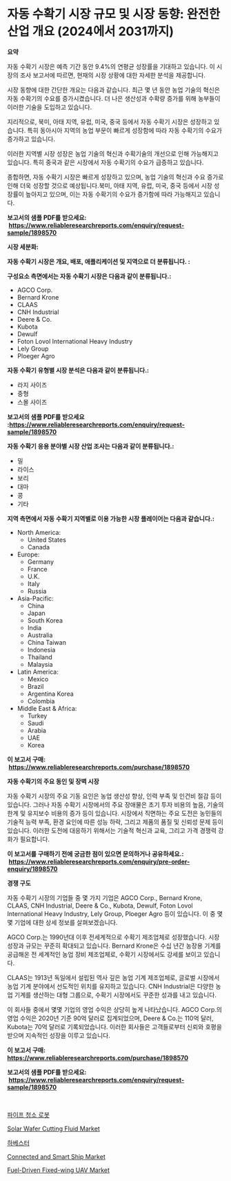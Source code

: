 <p><h1>자동 수확기 시장 규모 및 시장 동향: 완전한 산업 개요 (2024에서 2031까지)</h1></p><p><strong>요약</strong></p>
<p><p>자동 수확기 시장은 예측 기간 동안 9.4%의 연평균 성장률을 기대하고 있습니다. 이 시장의 조사 보고서에 따르면, 현재의 시장 상황에 대한 자세한 분석을 제공합니다.</p><p>시장 동향에 대한 간단한 개요는 다음과 같습니다. 최근 몇 년 동안 농업 기술의 혁신은 자동 수확기의 수요를 증가시켰습니다. 더 나은 생산성과 수확량 증가를 위해 농부들이 이러한 기술을 도입하고 있습니다.</p><p>지리적으로, 북미, 아태 지역, 유럽, 미국, 중국 등에서 자동 수확기 시장은 성장하고 있습니다. 특히 동아시아 지역의 농업 부문이 빠르게 성장함에 따라 자동 수확기의 수요가 증가하고 있습니다.</p><p>이러한 지역별 시장 성장은 농업 기술의 혁신과 수확기술의 개선으로 인해 가능해지고 있습니다. 특히 중국과 같은 시장에서 자동 수확기의 수요가 급증하고 있습니다.</p><p>종합하면, 자동 수확기 시장은 빠르게 성장하고 있으며, 농업 기술의 혁신과 수요 증가로 인해 더욱 성장할 것으로 예상됩니다.북미, 아태 지역, 유럽, 미국, 중국 등에서 시장 성장률이 높아지고 있으며, 이는 자동 수확기의 수요가 증가함에 따라 가능해지고 있습니다.</p></p>
<p><strong>보고서의 샘플 PDF를 받으세요: &nbsp;<a href="https://www.reliableresearchreports.com/enquiry/request-sample/1898570">https://www.reliableresearchreports.com/enquiry/request-sample/1898570</a></strong></p>
<p><strong>시장 세분화:</strong></p>
<p><strong> 자동 수확기 시장은 개요, 배포, 애플리케이션 및 지역으로 더 분류됩니다. :</strong></p>
<p><strong>구성요소 측면에서는 자동 수확기 시장은 다음과 같이 분류됩니다.:</strong></p>
<p><ul><li>AGCO Corp.</li><li>Bernard Krone</li><li>CLAAS</li><li>CNH Industrial</li><li>Deere & Co.</li><li>Kubota</li><li>Dewulf</li><li>Foton Lovol International Heavy Industry</li><li>Lely Group</li><li>Ploeger Agro</li></ul></p>
<p><strong> 자동 수확기 유형별 시장 분석은 다음과 같이 분류됩니다.:</strong></p>
<p><ul><li>라지 사이즈</li><li>중형</li><li>스몰 사이즈</li></ul></p>
<p><strong>보고서의 샘플 PDF를 받으세요 :<a href="https://www.reliableresearchreports.com/enquiry/request-sample/1898570">https://www.reliableresearchreports.com/enquiry/request-sample/1898570</a></strong></p>
<p><strong> 자동 수확기 응용 분야별 시장 산업 조사는 다음과 같이 분류됩니다.:</strong></p>
<p><ul><li>밀</li><li>라이스</li><li>보리</li><li>대마</li><li>콩</li><li>기타</li></ul></p>
<p><strong>지역 측면에서 자동 수확기 지역별로 이용 가능한 시장 플레이어는 다음과 같습니다.:</strong></p>
<p><ul>
    <li>
        North America:
        <ul>
            <li>United States</li>
            <li>Canada</li>
        </ul>
    </li>
    <li>
        Europe:
        <ul>
            <li>Germany</li>
            <li>France</li>
            <li>U.K.</li>
            <li>Italy</li>
            <li>Russia</li>
        </ul>
    </li>
    <li>
        Asia-Pacific:
        <ul>
            <li>China</li>
            <li>Japan</li>
            <li>South Korea</li>
            <li>India</li>
            <li>Australia</li>
            <li>China Taiwan</li>
            <li>Indonesia</li>
            <li>Thailand</li>
            <li>Malaysia</li>
        </ul>
    </li>
    <li>
        Latin America:
        <ul>
            <li>Mexico</li>
            <li>Brazil</li>
            <li>Argentina Korea</li>
            <li>Colombia</li>
        </ul>
    </li>
    <li>
        Middle East & Africa:
        <ul>
            <li>Turkey</li>
            <li>Saudi</li>
            <li>Arabia</li>
            <li>UAE</li>
            <li>Korea</li>
        </ul>
    </li>
    </ul></p>
<p><strong>이 보고서 구매: &nbsp;<a href="https://www.reliableresearchreports.com/purchase/1898570">https://www.reliableresearchreports.com/purchase/1898570</a></strong></p>
<p><strong>자동 수확기의 주요 동인 및 장벽 시장</strong></p>
<p><p>자동 수확기 시장의 주요 기동 요인은 농업 생산성 향상, 인력 부족 및 인건비 절감 등이 있습니다. 그러나 자동 수확기 시장에서의 주요 장애물은 초기 투자 비용의 높음, 기술의 한계 및 유지보수 비용의 증가 등이 있습니다. 시장에서 직면하는 주요 도전은 농민들의 기술적 능력 부족, 환경 요인에 따른 성능 하락, 그리고 제품의 품질 및 신뢰성 문제 등이 있습니다. 이러한 도전에 대응하기 위해서는 기술적 혁신과 교육, 그리고 가격 경쟁력 강화가 필요합니다.</p></p>
<p><strong>이 보고서를 구매하기 전에 궁금한 점이 있으면 문의하거나 공유하세요.: &nbsp;<a href="https://www.reliableresearchreports.com/enquiry/pre-order-enquiry/1898570">https://www.reliableresearchreports.com/enquiry/pre-order-enquiry/1898570</a></strong></p>
<p><strong>경쟁 구도</strong></p>
<p><p>자동 수확기 시장의 기업들 중 몇 가지 기업은 AGCO Corp., Bernard Krone, CLAAS, CNH Industrial, Deere & Co., Kubota, Dewulf, Foton Lovol International Heavy Industry, Lely Group, Ploeger Agro 등이 있습니다. 이 중 몇몇 기업에 대한 상세 정보를 살펴보겠습니다.</p><p>AGCO Corp.는 1990년대 이후 전세계적으로 수확기 제조업체로 성장했습니다. 시장 성장과 규모는 꾸준히 확대되고 있습니다. Bernard Krone은 수십 년간 농장용 기계를 공급해온 전 세계적인 농업 장비 제조업체로, 수확기 시장에서도 강세를 보이고 있습니다.</p><p>CLAAS는 1913년 독일에서 설립된 역사 깊은 농업 기계 제조업체로, 글로벌 시장에서 농업 기계 분야에서 선도적인 위치를 유지하고 있습니다. CNH Industrial은 다양한 농업 기계를 생산하는 대형 그룹으로, 수확기 시장에서도 꾸준한 성과를 내고 있습니다.</p><p>이 회사들 중에서 몇몇 기업의 영업 수익은 상당히 높게 나타났습니다. AGCO Corp.의 영업 수익은 2020년 기준 90억 달러로 집계되었으며, Deere & Co.는 110억 달러, Kubota는 70억 달러로 기록되었습니다. 이러한 회사들은 고객들로부터 신뢰와 호평을 받으며 지속적인 성장을 이루고 있습니다.</p></p>
<p><strong>이 보고서 구매: &nbsp; <a href="https://www.reliableresearchreports.com/purchase/1898570">https://www.reliableresearchreports.com/purchase/1898570</a></strong></p>
<p><strong>보고서의 샘플 PDF를 받으세요: &nbsp;<a href="https://www.reliableresearchreports.com/enquiry/request-sample/1898570">https://www.reliableresearchreports.com/enquiry/request-sample/1898570</a></strong><strong></strong></p>
<p>&nbsp;</p>
<p><p><a href="https://github.com/xvz497517413/Market-Research-Report-List-1/blob/main/9642278194300.md">파이프 청소 로봇</a></p><p><a href="https://github.com/BryceTownsendr/Market-Research-Report-List-3/blob/main/solar-wafer-cutting-fluid-market.md">Solar Wafer Cutting Fluid Market</a></p><p><a href="https://github.com/vskv4779xr1/Market-Research-Report-List-1/blob/main/8706110194301.md">하베스터</a></p><p><a href="https://issuu.com/reportprime-2/docs/connected-and-smart-ship-market-size-2030.pptx">Connected and Smart Ship Market</a></p><p><a href="https://butternut-bug-553.notion.site/Fuel-Driven-Fixed-wing-UAV-Market-Size-Evaluating-its-Market-Trends-Growth-and-Projections-2024--a94a604302404ce5b30f2514975337e7">Fuel-Driven Fixed-wing UAV Market</a></p></p>